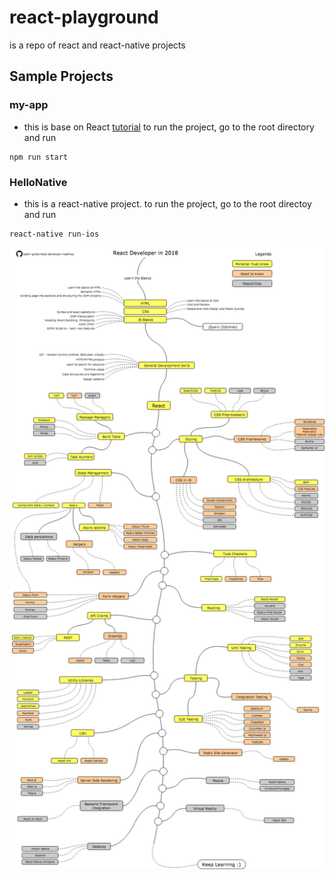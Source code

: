 # react-playground
is a repo of react and react-native projects

## Sample Projects
### my-app
- this is base on React [tutorial](https://reactjs.org/tutorial/tutorial.html)
to run the project, go to the root directory and run
```
npm run start
```
### HelloNative
- this is a react-native project.
to run the project, go to the root directoy and run
```
react-native run-ios
```

![Roadmap](https://github.com/adam-golab/react-developer-roadmap/blob/master/roadmap.png)